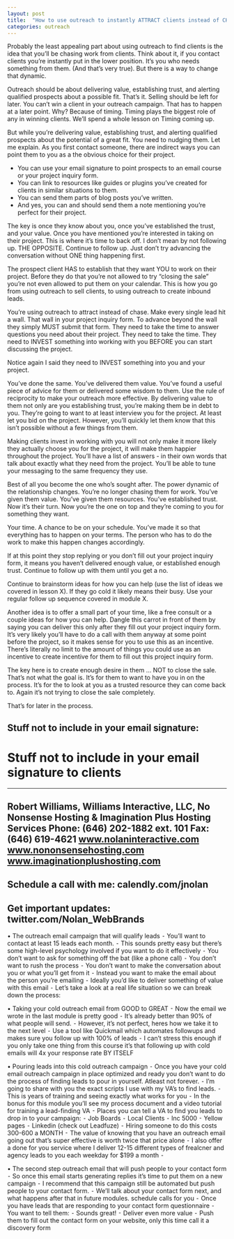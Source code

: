 ```yaml
---
layout: post
title:  "How to use outreach to instantly ATTRACT clients instead of CHASE clients"
categories: outreach
---
```


Probably the least appealing part about using outreach to find clients is the idea that you’ll be chasing work from clients. Think about it, if you contact clients you’re instantly put in the lower position. It’s you who needs something from them. (And that’s very true). But there is a way to change that dynamic. 

Outreach should be about delivering value, establishing trust, and alerting qualified prospects about a possible fit. That’s it. Selling should be left for later. You can’t win a client in your outreach campaign. That has to happen at a later point. Why? Because of timing. Timing plays the biggest role of any in winning clients.  We’ll spend a whole lesson on Timing coming up. 

But while you’re delivering value, establishing trust, and alerting qualified prospects about the potential of a great fit. You need to nudging them. Let me explain. As you first contact someone, there are indirect ways you can point them to you as a the obvious choice for their project. 

- You can use your email signature to point prospects to an email course or your project inquiry form. 
- You can link to resources like guides or plugins you’ve created for clients in similar situations to them. 
- You can send them parts of blog posts you’ve written. 
- And yes, you can and should send them a note mentioning you’re perfect for their project. 

The key is once they know about you, once you’ve established the trust, and your value. Once you have mentioned you’re interested in taking on their project. This is where it’s time to back off. I don’t mean by not following up. THE OPPOSITE. Continue to follow up. Just don’t try advancing the conversation without ONE thing happening first. 

The prospect client HAS to establish that they want YOU to work on their project. Before they do that you’re not allowed to try “closing the sale” you’re not even allowed to put them on your calendar. This is how you go from using outreach to sell clients, to using outreach to create inbound leads. 

You’re using outreach to attract instead of chase. Make every single lead hit a wall. That wall in your project inquiry form. To advance beyond the wall they simply MUST submit that form. They need to take the time to answer questions you need about their project. They need to take the time. They need to INVEST something into working with you BEFORE you can start discussing the project. 

Notice again I said they need to INVEST something into you and your project. 

You’ve done the same. You’ve delivered them value. You’ve found a useful piece of advice for them or delivered some wisdom to them. Use the rule of reciprocity to make your outreach more effective. By delivering value to them not only are you establishing trust, you’re making them be in debt to you. They’re going to want to at least interview you for the project. At least let you bid on the project. However, you’ll quickly let them know that this isn’t possible without a few things from them. 

Making clients invest in working with you will not only make it more likely they actually choose you for the project, it will make them happier throughout the project. You’ll have a list of answers - in their own words that talk about exactly what they need from the project. You’ll be able to tune your messaging to the same frequency they use. 

Best of all you become the one who’s sought after. The power dynamic of the relationship changes. You’re no longer chasing them for work. You’ve given them value. You’ve given them resources. You’ve established trust. Now it’s their turn. Now you’re the one on top and they’re coming to you for something they want. 

Your time. A chance to be on your schedule. You’ve made it so that everything has to happen on your terms. The person who has to do the work to make this happen changes accordingly. 

If at this point they stop replying or you don’t fill out your project inquiry form, it means you haven’t delivered enough value, or established enough trust. Continue to follow up with them until you get a no. 

Continue to brainstorm ideas for how you can help (use the list of ideas we covered in lesson X). If they go cold it likely means their busy. Use your regular follow up sequence covered in module X. 

Another idea is to offer a small part of your time, like a free consult or a couple ideas for how you can help. Dangle this carrot in front of them by saying you can deliver this only after they fill out your project inquiry form. It’s very likely you’ll have to do a call with them anyway at some point before the project, so it makes sense for you to use this as an incentive. There’s literally no limit to the amount of things you could use as an incentive to create incentive for them to fill out this project inquiry form. 

The key here is to create enough desire in them … NOT to close the sale. That’s not what the goal is. It’s for them to want to have you in on the process. It’s for the to look at you as a trusted resource they can come back to. Again it’s not trying to close the sale completely. 

That’s for later in the process.


## Stuff not to include in your email signature:


# Stuff not to include in your email signature to clients


-----------------------------------------------
Robert Williams,
Williams Interactive, LLC,
No Nonsense Hosting &
Imagination Plus Hosting Services
Phone: (646) 202-1882 ext. 101
Fax: (646) 619-4621
www.nolaninteractive.com
www.nononsensehosting.com
www.imaginationplushosting.com
-----------------------------------------------
Schedule a call with me:
calendly.com/jnolan
-----------------------------------------------
Get important updates:
twitter.com/Nolan_WebBrands
-----------------------------------------------


•	The outreach email campaign that will qualify leads 
⁃	You’ll want to contact at least 15 leads each month. 
⁃	This sounds pretty easy but there’s some high-level psychology involved if you want to do it effectively
⁃	You don’t want to ask for something off the bat (like a phone call)
⁃	You don’t want to rush the process
⁃	You don’t want to make the conversation about you or what you’ll get from it
⁃	Instead you want to make the email about the person you’re emailing
⁃	Ideally you’d like to deliver something of value with this email
⁃	Let’s take a look at a real life situation so we can break down the process:


•	Taking your cold outreach email from GOOD to GREAT
⁃	Now the email we wrote in the last module is pretty good
⁃	It’s already better than 90% of what people will send. 
⁃	However, it’s not perfect, heres how we take it to the next level
⁃	Use a tool like Quickmail which automates followups and makes sure you follow up with 100% of leads
⁃	I can’t stress this enough if you only take one thing from this course it’s that following up with cold emails will 4x your response rate BY ITSELF


•	Pouring leads into this cold outreach campaign
⁃	Once you have your cold email outreach campaign in place optimized and ready you don’t want to do the process of finding leads to pour in yourself. Atleast not forever.
⁃	I’m going to share with you the exact scripts I use with my VA’s to find leads.
⁃	This is years of training and seeing exactly what works for you
⁃	In the bonus for this module you’ll see my process document and a video tutorial for training a lead-finding VA
⁃	Places you can tell a VA to find you leads to drop in to your campaign:
⁃	Job Boards
⁃	Local Clients
⁃	Inc 5000
⁃	Yellow pages
⁃	Linkedin (check out Leadfuze)
⁃	Hiring someone to do this costs 300-600 a MONTH
⁃	The value of knowing that you have an outreach email going out that’s super effective is worth twice that price alone
⁃	I also offer a done for you service where I deliver 12-15 different types of frealcner and agency leads to you each weekday for $199 a month
⁃


•	The second step outreach email that will push people to your contact form
⁃	So once this email starts generating replies it’s time to put them on a new campaign
⁃	I recommend that this campaign still be automated but push people to your contact form. 
⁃	We’ll talk about your contact form next, and what happens after that in future modules. schedule calls for you 
⁃	Once you have leads that are responding to your contact form questionnaire
⁃	You want to tell them:
⁃	Sounds great! 
⁃	Deliver even more value
⁃	Push them to fill out the contact form on your website, only this time call it a discovery form